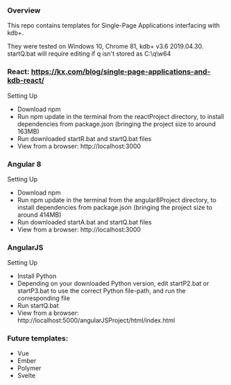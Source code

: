 ### Overview

This repo contains templates for Single-Page Applications interfacing with kdb+.

They were tested on Windows 10, Chrome 81, kdb+ v3.6 2019.04.30.
startQ.bat will require editing if q isn't stored as C:\q\w64

### React: https://kx.com/blog/single-page-applications-and-kdb-react/

Setting Up

* Download npm
* Run npm update in the terminal from the reactProject directory, to install dependencies from package.json (bringing the project size to around 163MB)
* Run downloaded startR.bat and startQ.bat files
* View from a browser: http://localhost:3000

### Angular 8

Setting Up

* Download npm
* Run npm update in the terminal from the angular8Project directory, to install dependencies from package.json (bringing the project size to around 414MB)
* Run downloaded startA.bat and startQ.bat files
* View from a browser: http://localhost:3000

### AngularJS

Setting Up

* Install Python
* Depending on your downloaded Python version, edit startP2.bat or startP3.bat to use the correct Python file-path, and run the corresponding file
* Run startQ.bat
* View from a browser: http://localhost:5000/angularJSProject/html/index.html 

### Future templates:

* Vue
* Ember
* Polymer
* Svelte
